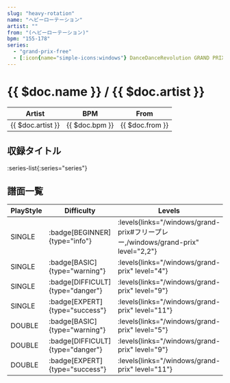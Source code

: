 ```yaml
---
slug: "heavy-rotation"
name: "ヘビーローテーション"
artist: ""
from: "(ヘビーローテーション)"
bpm: "155-178"
series:
  - "grand-prix-free"
  - [:icon{name="simple-icons:windows"} DanceDanceRevolution GRAND PRIX](/windows/grand-prix)
---
```


# {{ $doc.name }} / {{ $doc.artist }}

|Artist|BPM|From|
|------|---|----|
|{{ $doc.artist }}|{{ $doc.bpm }}|{{ $doc.from }}|

## 収録タイトル

:series-list{:series="series"}

## 譜面一覧

|PlayStyle|Difficulty|Levels|Notes|Movie|
|---------|----------|------|-----|-----|
|SINGLE| :badge[BEGINNER]{type="info"}| :levels{links="/windows/grand-prix#フリープレー,/windows/grand-prix" level="2,2"}|83/0||
|SINGLE| :badge[BASIC]{type="warning"}| :levels{links="/windows/grand-prix" level="4"}|159/19||
|SINGLE| :badge[DIFFICULT]{type="danger"}| :levels{links="/windows/grand-prix" level="9"}|285/33||
|SINGLE| :badge[EXPERT]{type="success"}| :levels{links="/windows/grand-prix" level="11"}|365/36||
|DOUBLE| :badge[BASIC]{type="warning"}| :levels{links="/windows/grand-prix" level="5"}|164/19||
|DOUBLE| :badge[DIFFICULT]{type="danger"}| :levels{links="/windows/grand-prix" level="9"}|284/31||
|DOUBLE| :badge[EXPERT]{type="success"}| :levels{links="/windows/grand-prix" level="11"}|368/38||

